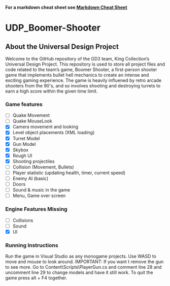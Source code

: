 **For a markdown cheat sheet see [Markdown Cheat Sheet](https://www.markdownguide.org/cheat-sheet/)**

# UDP_Boomer-Shooter

## About the Universal Design Project
Welcome to the GitHub repository of the GD3 team, King Collection’s Universal Design Project. This repository is used to store all project files and code related to the team’s game, Boomer Shooter, a first-person shooter game that implements bullet hell mechanics to create an intense and exciting gaming experience. The game is heavily influened by retro arcade shooters from the 90's, and so involves shooting and destroying turrets to earn a high score within the given time limit.

### Game features
- [ ] Quake Movement
- [ ] Quake MouseLook
- [x] Camera movement and looking
- [x] Level object placements (XML loading)
- [x] Turret Model
- [x] Gun Model
- [x] Skybox
- [x] Rough UI
- [x] Shooting projectiles
- [ ] Collision (Movement, Bullets)
- [ ] Player statistic (updating health, timer, current speed)
- [ ] Enemy AI (basic)
- [ ] Doors
- [ ] Sound & music in the game
- [ ] Menu, Game over screen

### Engine Features Missing

- [ ] Collisions
- [ ] Sound
- [x] UI

### Running Instructions

Run the game in Visual Studio as any monogame projects.
Use WASD to move and mouse to look around.
IMPORTANT: If you want t remove the gun to see more.
Go to Content\Scripts\PlayerGun.cs and comment line 28 and uncomment line 29 to change models and have it still work.
To quit the game press alt + F4 together.

